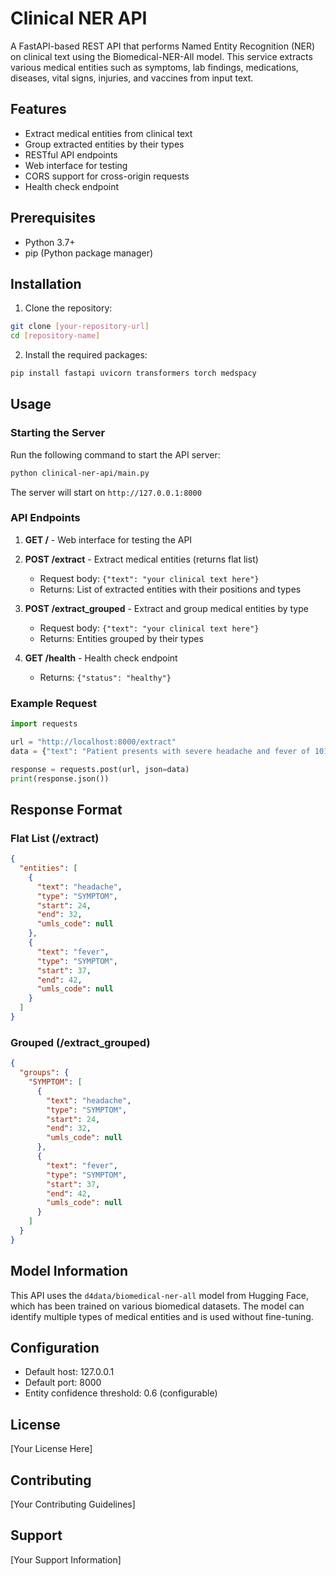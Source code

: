 # Clinical NER API

A FastAPI-based REST API that performs Named Entity Recognition (NER) on clinical text using the Biomedical-NER-All model. This service extracts various medical entities such as symptoms, lab findings, medications, diseases, vital signs, injuries, and vaccines from input text.

## Features

- Extract medical entities from clinical text
- Group extracted entities by their types
- RESTful API endpoints
- Web interface for testing
- CORS support for cross-origin requests
- Health check endpoint

## Prerequisites

- Python 3.7+
- pip (Python package manager)

## Installation

1. Clone the repository:

```bash
git clone [your-repository-url]
cd [repository-name]
```

2. Install the required packages:

```bash
pip install fastapi uvicorn transformers torch medspacy
```

## Usage

### Starting the Server

Run the following command to start the API server:

```bash
python clinical-ner-api/main.py
```

The server will start on `http://127.0.0.1:8000`

### API Endpoints

1. **GET /** - Web interface for testing the API
2. **POST /extract** - Extract medical entities (returns flat list)

   - Request body: `{"text": "your clinical text here"}`
   - Returns: List of extracted entities with their positions and types

3. **POST /extract_grouped** - Extract and group medical entities by type

   - Request body: `{"text": "your clinical text here"}`
   - Returns: Entities grouped by their types

4. **GET /health** - Health check endpoint
   - Returns: `{"status": "healthy"}`

### Example Request

```python
import requests

url = "http://localhost:8000/extract"
data = {"text": "Patient presents with severe headache and fever of 101.5F"}

response = requests.post(url, json=data)
print(response.json())
```

## Response Format

### Flat List (/extract)

```json
{
  "entities": [
    {
      "text": "headache",
      "type": "SYMPTOM",
      "start": 24,
      "end": 32,
      "umls_code": null
    },
    {
      "text": "fever",
      "type": "SYMPTOM",
      "start": 37,
      "end": 42,
      "umls_code": null
    }
  ]
}
```

### Grouped (/extract_grouped)

```json
{
  "groups": {
    "SYMPTOM": [
      {
        "text": "headache",
        "type": "SYMPTOM",
        "start": 24,
        "end": 32,
        "umls_code": null
      },
      {
        "text": "fever",
        "type": "SYMPTOM",
        "start": 37,
        "end": 42,
        "umls_code": null
      }
    ]
  }
}
```

## Model Information

This API uses the `d4data/biomedical-ner-all` model from Hugging Face, which has been trained on various biomedical datasets. The model can identify multiple types of medical entities and is used without fine-tuning.

## Configuration

- Default host: 127.0.0.1
- Default port: 8000
- Entity confidence threshold: 0.6 (configurable)

## License

[Your License Here]

## Contributing

[Your Contributing Guidelines]

## Support

[Your Support Information]
